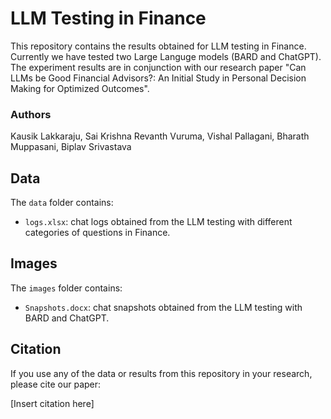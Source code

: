 # LLM Testing in Finance

This repository contains the results obtained for LLM testing in Finance. Currently we have tested two Large Languge models (BARD and ChatGPT). The experiment results are in conjunction with our research paper "Can LLMs be Good Financial Advisors?: An Initial Study in Personal Decision Making for Optimized Outcomes".

### Authors

Kausik Lakkaraju, Sai Krishna Revanth Vuruma, Vishal Pallagani, Bharath Muppasani, Biplav Srivastava

## Data

The `data` folder contains:
- `logs.xlsx`: chat logs obtained from the LLM testing with different categories of questions in Finance.

## Images

The `images` folder contains:
- `Snapshots.docx`: chat snapshots obtained from the LLM testing with BARD and ChatGPT.

## Citation

If you use any of the data or results from this repository in your research, please cite our paper:

[Insert citation here]

